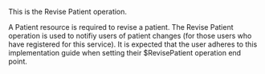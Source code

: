This is the Revise Patient operation.

A Patient resource is required to revise a patient.  The Revise Patient operation is used to notifiy users of patient changes (for those users who have registered for this service).  It is expected that the user adheres to this implementation guide when setting their $RevisePatient operation end point.



